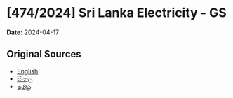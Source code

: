 # [474/2024] Sri Lanka Electricity - GS

**Date:** 2024-04-17

## Original Sources

- [English](https://documents.gov.lk/view/bills/2024/4/474-2024_E.pdf)
- [සිංහල](https://documents.gov.lk/view/bills/2024/4/474-2024_S.pdf)
- [தமிழ்](https://documents.gov.lk/view/bills/2024/4/474-2024_T.pdf)
